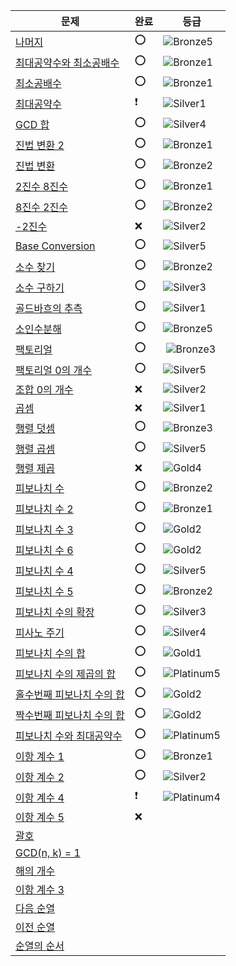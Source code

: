 | 문제                                                       | 완료 | 등급                                                                     |
|----------------------------------------------------------|----|------------------------------------------------------------------------|
| [나머지](https://www.acmicpc.net/problem/10430)             | ⭕️ | ![Bronze5](https://d2gd6pc034wcta.cloudfront.net/tier/1.svg)           |
| [최대공약수와 최소공배수](https://www.acmicpc.net/problem/2609)     | ⭕  | ![Bronze1](https://d2gd6pc034wcta.cloudfront.net/tier/5.svg)           |
| [최소공배수](https://www.acmicpc.net/problem/1934)            | ⭕  | ![Bronze1](https://d2gd6pc034wcta.cloudfront.net/tier/5.svg)           |
| [최대공약수](https://www.acmicpc.net/problem/1850)            | ❗  | ![Silver1](https://d2gd6pc034wcta.cloudfront.net/tier/10.svg)          |
| [GCD 합](https://www.acmicpc.net/problem/9613)            | ⭕  | ![Silver4](https://d2gd6pc034wcta.cloudfront.net/tier/7.svg)           |
| [진법 변환 2](https://www.acmicpc.net/problem/11005)         | ⭕  | ![Bronze1](https://d2gd6pc034wcta.cloudfront.net/tier/5.svg)           |
| [진법 변환](https://www.acmicpc.net/problem/2745)            | ⭕  | ![Bronze2](https://d2gd6pc034wcta.cloudfront.net/tier/4.svg)           |
| [2진수 8진수](https://www.acmicpc.net/problem/1373)          | ⭕  | ![Bronze1](https://d2gd6pc034wcta.cloudfront.net/tier/5.svg)           |
| [8진수 2진수](https://www.acmicpc.net/problem/1212)          | ⭕  | ![Bronze2](https://d2gd6pc034wcta.cloudfront.net/tier/4.svg)           |
| [-2진수](https://www.acmicpc.net/problem/2089)             | ❌  | ![Silver2](https://d2gd6pc034wcta.cloudfront.net/tier/9.svg)           |
| [Base Conversion](https://www.acmicpc.net/problem/11576) | ⭕  | ![Silver5](https://d2gd6pc034wcta.cloudfront.net/tier/6.svg)           |
| [소수 찾기](https://www.acmicpc.net/problem/1978)            | ⭕  | ![Bronze2](https://d2gd6pc034wcta.cloudfront.net/tier/4.svg)           |
| [소수 구하기](https://www.acmicpc.net/problem/1929)           | ⭕  | ![Silver3](https://d2gd6pc034wcta.cloudfront.net/tier/8.svg)           |
| [골드바흐의 추측](https://www.acmicpc.net/problem/6588)         | ⭕  | ![Silver1](https://d2gd6pc034wcta.cloudfront.net/tier/10.svg)          |
| [소인수분해](https://www.acmicpc.net/problem/11653)           | ⭕  | ![Bronze5](https://d2gd6pc034wcta.cloudfront.net/tier/1.svg)           |
| [팩토리얼](https://www.acmicpc.net/problem/10872)            | ⭕  | ️         ![Bronze3](https://d2gd6pc034wcta.cloudfront.net/tier/3.svg) |
| [팩토리얼 0의 개수](https://www.acmicpc.net/problem/1676)       | ⭕  | ![Silver5](https://d2gd6pc034wcta.cloudfront.net/tier/6.svg)           |
| [조합 0의 개수](https://www.acmicpc.net/problem/2004)         | ❌  | ![Silver2](https://d2gd6pc034wcta.cloudfront.net/tier/9.svg)           |
| [곱셈](https://www.acmicpc.net/problem/1629)               | ❌  | ![Silver1](https://d2gd6pc034wcta.cloudfront.net/tier/10.svg)          |
| [행렬 덧셈](https://www.acmicpc.net/problem/2738)            | ⭕  | ![Bronze3](https://d2gd6pc034wcta.cloudfront.net/tier/3.svg)           |
| [행렬 곱셈](https://www.acmicpc.net/problem/2740)            | ⭕  | ![Silver5](https://d2gd6pc034wcta.cloudfront.net/tier/6.svg)           |
| [행렬 제곱](https://www.acmicpc.net/problem/10830)           | ❌  | ![Gold4](https://d2gd6pc034wcta.cloudfront.net/tier/12.svg)            |
| [피보나치 수](https://www.acmicpc.net/problem/2747)           | ⭕  | ![Bronze2](https://d2gd6pc034wcta.cloudfront.net/tier/4.svg)           |
| [피보나치 수 2](https://www.acmicpc.net/problem/2748)         | ⭕  | ![Bronze1](https://d2gd6pc034wcta.cloudfront.net/tier/5.svg)           |
| [피보나치 수 3](https://www.acmicpc.net/problem/2749)         | ⭕  | ![Gold2](https://d2gd6pc034wcta.cloudfront.net/tier/14.svg)            |
| [피보나치 수 6](https://www.acmicpc.net/problem/11444)        | ⭕  | ![Gold2](https://d2gd6pc034wcta.cloudfront.net/tier/14.svg)            |
| [피보나치 수 4](https://www.acmicpc.net/problem/10826)        | ⭕  | ![Silver5](https://d2gd6pc034wcta.cloudfront.net/tier/6.svg)           |
| [피보나치 수 5](https://www.acmicpc.net/problem/10870)        | ⭕  | ![Bronze2](https://d2gd6pc034wcta.cloudfront.net/tier/4.svg)           |
| [피보나치 수의 확장](https://www.acmicpc.net/problem/1788)       | ⭕  | ![Silver3](https://d2gd6pc034wcta.cloudfront.net/tier/8.svg)           |
| [피사노 주기](https://www.acmicpc.net/problem/9471)           | ⭕  | ![Silver4](https://d2gd6pc034wcta.cloudfront.net/tier/7.svg)           |
| [피보나치 수의 합](https://www.acmicpc.net/problem/2086)        | ⭕  | ![Gold1](https://d2gd6pc034wcta.cloudfront.net/tier/15.svg)            |
| [피보나치 수의 제곱의 합](https://www.acmicpc.net/problem/11440)   | ⭕  | ![Platinum5](https://d2gd6pc034wcta.cloudfront.net/tier/16.svg)        |
| [홀수번째 피보나치 수의 합](https://www.acmicpc.net/problem/11442)  | ⭕  | ![Gold2](https://d2gd6pc034wcta.cloudfront.net/tier/14.svg)            |
| [짝수번째 피보나치 수의 합](https://www.acmicpc.net/problem/11443)  | ⭕  | ![Gold2](https://d2gd6pc034wcta.cloudfront.net/tier/14.svg)            |
| [피보나치 수와 최대공약수](https://www.acmicpc.net/problem/11778)   | ⭕  | ![Platinum5](https://d2gd6pc034wcta.cloudfront.net/tier/16.svg)        |
| [이항 계수 1](https://www.acmicpc.net/problem/11050)         | ⭕  | ![Bronze1](https://d2gd6pc034wcta.cloudfront.net/tier/5.svg)           |
| [이항 계수 2](https://www.acmicpc.net/problem/11051)         | ⭕  | ![Silver2](https://d2gd6pc034wcta.cloudfront.net/tier/9.svg)           |
| [이항 계수 4](https://www.acmicpc.net/problem/11402)         |  ❗  | ![Platinum4](https://d2gd6pc034wcta.cloudfront.net/tier/17.svg)                                                         |
| [이항 계수 5](https://www.acmicpc.net/problem/11439)         |  ❌  |                                                                        |
| [괄호](https://www.acmicpc.net/problem/10422)              |    |                                                                        |
| [GCD(n, k) = 1](https://www.acmicpc.net/problem/11689)   |    |                                                                        |
| [해의 개수](https://www.acmicpc.net/problem/11661)           |    |                                                                        |
| [이항 계수 3](https://www.acmicpc.net/problem/11401)         |    |                                                                        |
| [다음 순열](https://www.acmicpc.net/problem/10972)           |    |                                                                        |
| [이전 순열](https://www.acmicpc.net/problem/10973)           |    |                                                                        |
| [순열의 순서](https://www.acmicpc.net/problem/1722)           |    |                                                                        |